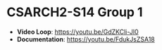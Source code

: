 # CSARCH2-S14 Group 1

* **Video Loop**: https://youtu.be/GdZKCli-Jl0
* **Documentation**:  https://youtu.be/FdukJsZSA18
